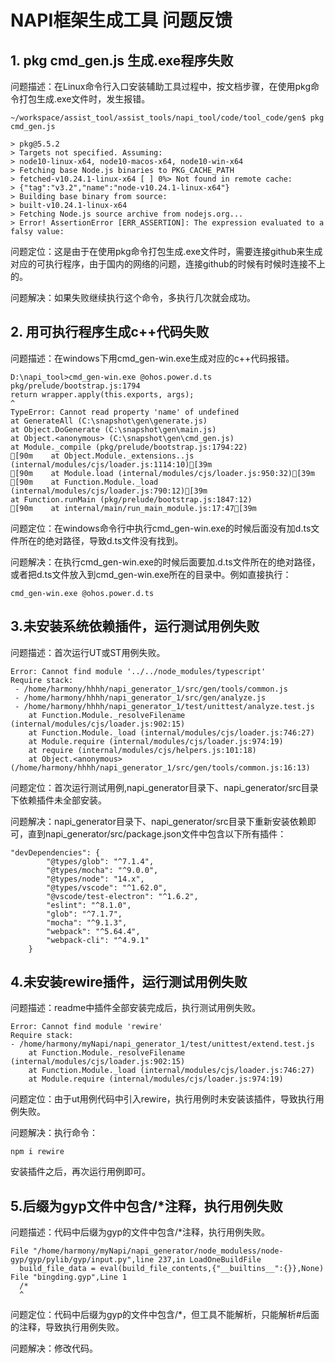 # NAPI框架生成工具 问题反馈

## 1. pkg cmd_gen.js 生成.exe程序失败

问题描述：在Linux命令行入口安装辅助工具过程中，按文档步骤，在使用pkg命令打包生成.exe文件时，发生报错。

	~/workspace/assist_tool/assist_tools/napi_tool/code/tool_code/gen$ pkg cmd_gen.js

	> pkg@5.5.2
	> Targets not specified. Assuming:
	> node10-linux-x64, node10-macos-x64, node10-win-x64
	> Fetching base Node.js binaries to PKG_CACHE_PATH
	> fetched-v10.24.1-linux-x64 [ ] 0%> Not found in remote cache:
	> {"tag":"v3.2","name":"node-v10.24.1-linux-x64"}
	> Building base binary from source:
	> built-v10.24.1-linux-x64
	> Fetching Node.js source archive from nodejs.org...
	> Error! AssertionError [ERR_ASSERTION]: The expression evaluated to a falsy value:

问题定位：这是由于在使用pkg命令打包生成.exe文件时，需要连接github来生成对应的可执行程序，由于国内的网络的问题，连接github的时候有时候时连接不上的。

问题解决：如果失败继续执行这个命令，多执行几次就会成功。



## 2. 用可执行程序生成c++代码失败

问题描述：在windows下用cmd_gen-win.exe生成对应的c++代码报错。

	D:\napi_tool>cmd_gen-win.exe @ohos.power.d.ts                                                                                                                                                                                                pkg/prelude/bootstrap.js:1794                                                                                                                                                                                                                      return wrapper.apply(this.exports, args);                                                                                                                                                                                                                   ^                                                                                                                                                                                                                                                                                                                                                                                                                                                                    TypeError: Cannot read property 'name' of undefined                                                                                                                                                                                              at GenerateAll (C:\snapshot\gen\generate.js)                                                                                                                                                                                                 at Object.DoGenerate (C:\snapshot\gen\main.js)                                                                                                                                                                                               at Object.<anonymous> (C:\snapshot\gen\cmd_gen.js)                                                                                                                                                                                           at Module._compile (pkg/prelude/bootstrap.js:1794:22)                                                                                                                                                                                    [90m    at Object.Module._extensions..js (internal/modules/cjs/loader.js:1114:10)[39m                                                                                                                                                      [90m    at Module.load (internal/modules/cjs/loader.js:950:32)[39m                                                                                                                                                                         [90m    at Function.Module._load (internal/modules/cjs/loader.js:790:12)[39m                                                                                                                                                                   at Function.runMain (pkg/prelude/bootstrap.js:1847:12)                                                                                                                                                                                   [90m    at internal/main/run_main_module.js:17:47[39m  

问题定位：在windows命令行中执行cmd_gen-win.exe的时候后面没有加d.ts文件所在的绝对路径，导致d.ts文件没有找到。

问题解决：在执行cmd_gen-win.exe的时候后面要加.d.ts文件所在的绝对路径，或者把d.ts文件放入到cmd_gen-win.exe所在的目录中。例如直接执行：

	cmd_gen-win.exe @ohos.power.d.ts

## 3.未安装系统依赖插件，运行测试用例失败

问题描述：首次运行UT或ST用例失败。

	Error: Cannot find module '../../node_modules/typescript'
	Require stack:
	 - /home/harmony/hhhh/napi_generator_1/src/gen/tools/common.js
	 - /home/harmony/hhhh/napi_generator_1/src/gen/analyze.js
	 - /home/harmony/hhhh/napi_generator_1/test/unittest/analyze.test.js
	    at Function.Module._resolveFilename (internal/modules/cjs/loader.js:902:15)
	    at Function.Module._load (internal/modules/cjs/loader.js:746:27)
	    at Module.require (internal/modules/cjs/loader.js:974:19)
	    at require (internal/modules/cjs/helpers.js:101:18)
	    at Object.<anonymous> (/home/harmony/hhhh/napi_generator_1/src/gen/tools/common.js:16:13)

问题定位：首次运行测试用例,napi_generator目录下、napi_generator/src目录下依赖插件未全部安装。

问题解决：napi_generator目录下、napi_generator/src目录下重新安装依赖即可，直到napi_generator/src/package.json文件中包含以下所有插件：

	"devDependencies": {
			"@types/glob": "^7.1.4",
			"@types/mocha": "^9.0.0",
			"@types/node": "14.x",
			"@types/vscode": "^1.62.0",
			"@vscode/test-electron": "^1.6.2",
			"eslint": "^8.1.0",
			"glob": "^7.1.7",
			"mocha": "^9.1.3",
			"webpack": "^5.64.4",
			"webpack-cli": "^4.9.1"
		}

## 4.未安装rewire插件，运行测试用例失败

问题描述：readme中插件全部安装完成后，执行测试用例失败。

	Error: Cannot find module 'rewire'
	Require stack:
	- /home/harmony/myNapi/napi_generator_1/test/unittest/extend.test.js
	    at Function.Module._resolveFilename (internal/modules/cjs/loader.js:902:15)
	    at Function.Module._load (internal/modules/cjs/loader.js:746:27)
	    at Module.require (internal/modules/cjs/loader.js:974:19)

问题定位：由于ut用例代码中引入rewire，执行用例时未安装该插件，导致执行用例失败。

问题解决：执行命令：

	npm i rewire

  安装插件之后，再次运行用例即可。

## 5.后缀为gyp文件中包含/*注释，执行用例失败

问题描述：代码中后缀为gyp的文件中包含/*注释，执行用例失败。

	File "/home/harmony/myNapi/napi_generator/node_moduless/node-gyp/gyp/pylib/gyp/input.py",line 237,in LoadOneBuildFile
	  build_file_data = eval(build_file_contents,{"__builtins__":{}},None)
	File "bingding.gyp",Line 1
	  /*
	  ^

问题定位：代码中后缀为gyp的文件中包含/*，但工具不能解析，只能解析#后面的注释，导致执行用例失败。

问题解决：修改代码。